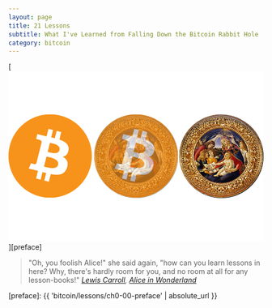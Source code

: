 ```yaml
---
layout: page
title: 21 Lessons
subtitle: What I've Learned from Falling Down the Bitcoin Rabbit Hole
category: bitcoin
---
```


[![21 Lessons - What I've Learned from Falling Down the Bitcoin Rabbit Hole](/assets/images/21-lessons-cover.png)][preface]

> "Oh, you foolish Alice!" she said again, "how can you learn lessons in here?
> Why, there's hardly room for you, and no room at all for any lesson-books!"
> <cite>[Lewis Carroll][carroll], [Alice in Wonderland][alice]</cite>

[preface]: {{ 'bitcoin/lessons/ch0-00-preface' | absolute_url }}

<!-- Wikipedia -->
[alice]: https://en.wikipedia.org/wiki/Alice%27s_Adventures_in_Wonderland
[carroll]: https://en.wikipedia.org/wiki/Lewis_Carroll
